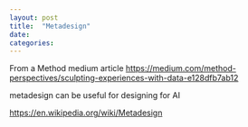 ```yaml
---
layout: post
title:  "Metadesign"
date:   
categories:
---
```


From a Method medium article https://medium.com/method-perspectives/sculpting-experiences-with-data-e128dfb7ab12

metadesign can be useful for designing for AI 

https://en.wikipedia.org/wiki/Metadesign
